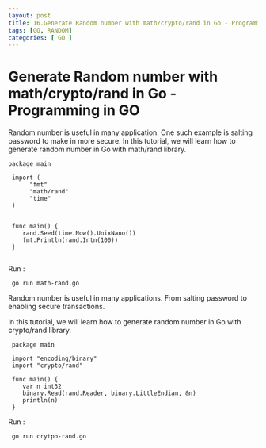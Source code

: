 ```yaml
---
layout: post
title: 16.Generate Random number with math/crypto/rand in Go - Programming in GO
tags: [GO, RANDOM]
categories: [ GO ]
---
```


# Generate Random number with math/crypto/rand in Go - Programming in GO

Random number is useful in many application. One such example is salting password to make in more secure. 
In this tutorial, we will learn how to generate random number in Go with math/rand library.


```
package main

 import (
      "fmt"
      "math/rand"
      "time"
 )


 func main() {
    rand.Seed(time.Now().UnixNano())
    fmt.Println(rand.Intn(100))
 }
 
```
Run :
```
 go run math-rand.go
```
 
Random number is useful in many applications. From salting password to enabling secure transactions.

In this tutorial, we will learn how to generate random number in Go with crypto/rand library.
 
  
 
```
 package main

 import "encoding/binary"
 import "crypto/rand"

 func main() {
    var n int32
    binary.Read(rand.Reader, binary.LittleEndian, &n)
    println(n)
 }

```
Run :
```
 go run crytpo-rand.go
```
